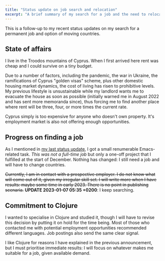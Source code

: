 ```yaml
---
title: "Status update on job search and relocation"
excerpt: "A brief summary of my search for a job and the need to relocate away from Cyprus."
---
```


This is a follow-up to my recent status updates on my search for a
permanent job and option of moving countries.

## State of affairs

I live in the Troodos mountains of Cyprus.  When I first arrived here
rent was cheap and I could survive on a tiny budget.

Due to a number of factors, including the pandemic, the war in
Ukraine, the ramifications of Cyprus "golden visas" scheme, plus other
domestic housing market dynamics, the cost of living has risen to
prohibitive levels.  My previous lifestyle is unsustainable while my
landlord wants me to evacuate the house as soon as possible (initially
warned me in August 2022 and has sent more memoranda since), thus
forcing me to find another place where rent will be three, four, or
more times the current rate.

Cyprus simply is too expensive for anyone who doesn't own property.
It's employment market is also not offering enough opportunities.

## Progress on finding a job

As I mentioned in [my last status
update](https://protesilaos.com/news/2022-11-15-job-status-update-clojure-propsect/),
I got a small renumerable Emacs-related task.  _This was not a
full-time job_ but only a one-off project that I fulfilled at the
start of December.  Nothing has changed: I still need a job and will
have to change countries.

~~Currently, I am in contact with a prospective employer.  I do not know
what will come out of it, given my irregular skill set.  I will write
more when I have results: maybe some time in early 2023.  There is no
point in publishing scenaria.~~ **UPDATE 2023-01-07 05:35 +0200**: I
keep searching.

## Commitment to Clojure

I wanted to specialise in Clojure and studied it, though I will have
to revise this decision by putting it on hold for the time being.
Most of those who contacted me with potential employment opportunities
recommended different languages.  Job postings also send the same
clear signal.

I like Clojure for reasons I have explained in the previous
announcement, but I must prioritise immediate results: I will focus on
whatever makes me suitable for a job, given available demand.
